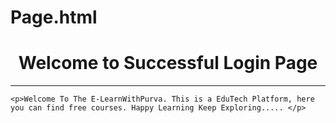 # Page.html
<!DOCTYPE html>
<html>
<head>
     <title>Welcome to Successful Login Page</title>
</head>
<body>
    <center><h1>Welcome to Successful Login Page</h1></center>
    <hr>

    <p>Welcome To The E-LearnWithPurva. This is a EduTech Platform, here you can find free courses. Happy Learning Keep Exploring..... </p>
